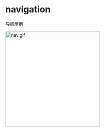 # navigation

导航示例

<img src="https://static.oonnnoo.com/upload/HnrAOW7DJ.gif" width="300" title="nav.gif"/>
